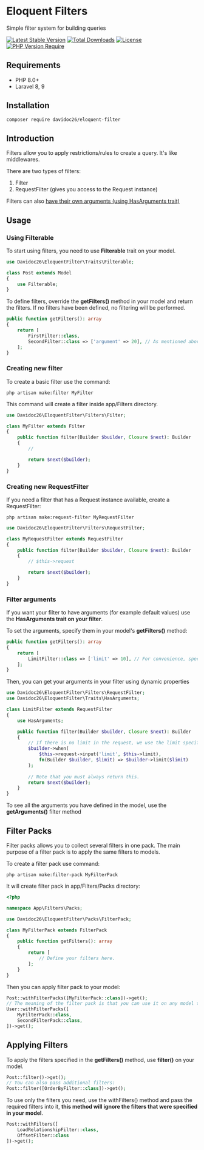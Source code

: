 # Eloquent Filters

Simple filter system for building queries

[![Latest Stable Version](http://poser.pugx.org/davidoc26/eloquent-filter/v)](https://packagist.org/packages/davidoc26/eloquent-filter)
[![Total Downloads](http://poser.pugx.org/davidoc26/eloquent-filter/downloads)](https://packagist.org/packages/davidoc26/eloquent-filter) 
[![License](http://poser.pugx.org/davidoc26/eloquent-filter/license)](https://packagist.org/packages/davidoc26/eloquent-filter) 
[![PHP Version Require](http://poser.pugx.org/davidoc26/eloquent-filter/require/php)](https://packagist.org/packages/davidoc26/eloquent-filter)

## Requirements

- PHP 8.0+
- Laravel 8, 9

## Installation

```bash
composer require davidoc26/eloquent-filter
```

## Introduction

Filters allow you to apply restrictions/rules to create a query. It's like middlewares.

There are two types of filters:

1) Filter
2) RequestFilter (gives you access to the Request instance)

Filters can
also [have their own arguments (using HasArguments trait)](https://github.com/Davidoc26/eloquent-filter#filter-arguments)

## Usage

### Using Filterable

To start using filters, you need to use **Filterable** trait on your model.

```php
use Davidoc26\EloquentFilter\Traits\Filterable;

class Post extends Model
{
    use Filterable;
}
```

To define filters, override the **getFilters()** method in your model and return the filters. If no filters have been
defined, no filtering will be performed.

```php
public function getFilters(): array
{
    return [
        FirstFilter::class,
        SecondFilter::class => ['argument' => 20], // As mentioned above, filters can have their own arguments.
    ];
}
```

### Creating new filter

To create a basic filter use the command:

```php artisan make:filter MyFilter```

This command will create a filter inside app/Filters directory.

```php
use Davidoc26\EloquentFilter\Filters\Filter;

class MyFilter extends Filter
{
    public function filter(Builder $builder, Closure $next): Builder
    {
        //

        return $next($builder);
    }
}
```

### Creating new RequestFilter

If you need a filter that has a Request instance available, create a RequestFilter:

```php artisan make:request-filter MyRequestFilter```

```php
use Davidoc26\EloquentFilter\Filters\RequestFilter;

class MyRequestFilter extends RequestFilter
{
    public function filter(Builder $builder, Closure $next): Builder
    {
        // $this->request

        return $next($builder);
    }
}
```

### Filter arguments

If you want your filter to have arguments (for example default values) use the **HasArguments trait on your filter**.

To set the arguments, specify them in your model's **getFilters()** method:

```php
public function getFilters(): array
{
    return [
        LimitFilter::class => ['limit' => 10], // For convenience, specify the arguments in an array.
    ];
}
```

Then, you can get your arguments in your filter using dynamic properties 
```php
use Davidoc26\EloquentFilter\Filters\RequestFilter;
use Davidoc26\EloquentFilter\Traits\HasArguments;

class LimitFilter extends RequestFilter
{
    use HasArguments;

    public function filter(Builder $builder, Closure $next): Builder
    {
        // If there is no limit in the request, we use the limit specified in the model.
        $builder->when(
            $this->request->input('limit', $this->limit),
            fn(Builder $builder, $limit) => $builder->limit($limit)
        );
        
        // Note that you must always return this.
        return $next($builder);
    }
}

```
To see all the arguments you have defined in the model, use the **getArguments()** filter method

## Filter Packs

Filter packs allows you to collect several filters in one pack. The main purpose of a filter pack is to apply the same
filters to models.

To create a filter pack use command:

```php artisan make:filter-pack MyFilterPack```

It will create filter pack in app/Filters/Packs directory:

```php 
<?php

namespace App\Filters\Packs;

use Davidoc26\EloquentFilter\Packs\FilterPack;

class MyFilterPack extends FilterPack
{
    public function getFilters(): array
    {
        return [
            // Define your filters here.
        ];
    }
}
```

Then you can apply filter pack to your model:

```php 
Post::withFilterPacks([MyFilterPack::class])->get();
// The meaning of the filter pack is that you can use it on any model that uses the Filterable trait
User::withFilterPacks([
    MyFilterPack::class, 
    SecondFilterPack::class,
])->get();
```

## Applying Filters

To apply the filters specified in the **getFilters()** method, use **filter()** on your model.

```php 
Post::filter()->get(); 
// You can also pass additional filters:
Post::filter([OrderByFilter::class])->get();
```

To use only the filters you need, use the withFilters() method and pass the required filters into it, **this method will
ignore the filters that were specified in your model**.

```php
Post::withFilters([
    LoadRelationshipFilter::class,
    OffsetFilter::class
])->get();
